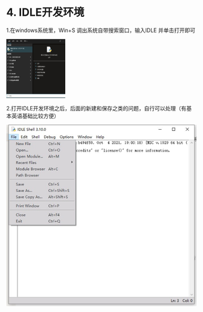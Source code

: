 # 4. IDLE开发环境

1.在windows系统里，Win+S 调出系统自带搜索窗口，输入IDLE 并单击打开即可

<img src="images/调出IDLE.jpg" width="156" height="156">

2.打开IDLE开发环境之后，后面的新建和保存之类的问题，自行可以处理（有基本英语基础比较方便）

![IDLE界面.jpg](https://github.com/as7er/Python-Study-Notes/blob/main/images/IDLE%E7%95%8C%E9%9D%A2.jpg)
